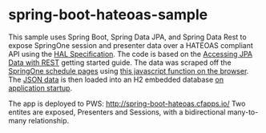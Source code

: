 spring-boot-hateoas-sample
==========================

This sample uses Spring Boot, Spring Data JPA, and Spring Data Rest to expose SpringOne session and presenter data over a HATEOAS compliant API using the [HAL Specification](http://stateless.co/hal_specification.html). The code is based on the [Accessing JPA Data with REST](http://spring.io/guides/gs/accessing-data-rest/) getting started guide. The data was scraped off the [SpringOne schedule pages](https://2014.event.springone2gx.com/schedule/2014-09-09) using [this javascript function on the browser](src/main/resources/public/springone-scraper.js). The [JSON data](src/main/resources/springone-data.json) is then loaded into an H2 embedded database [on application startup](src/main/java/io/pivotal/pcfms/samples/hateoas/Application.java#L48-68).

The app is deployed to PWS: http://spring-boot-hateoas.cfapps.io/ Two entites are exposed, Presenters and Sessions, with a bidirectional many-to-many relationship. 
